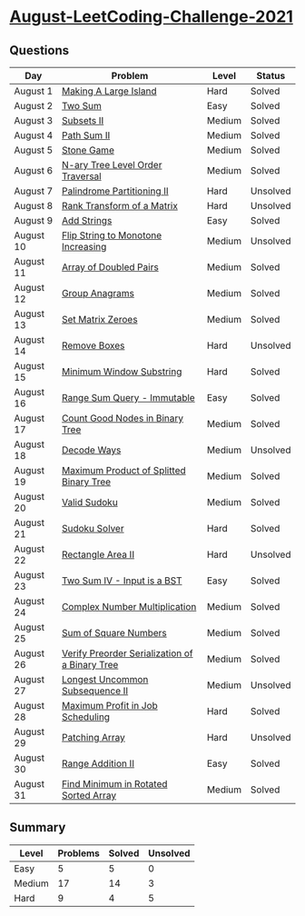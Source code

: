 # [August-LeetCoding-Challenge-2021](https://leetcode.com/explore/featured/card/august-leetcoding-challenge-2021/)


## Questions
| Day | Problem | Level | Status |
| --- | --- | --- | --- |
| August 1 | [Making A Large Island](https://leetcode.com/problems/making-a-large-island/) | Hard | Solved |
| August 2 | [Two Sum](https://leetcode.com/problems/two-sum/) | Easy | Solved |
| August 3 | [Subsets II](https://leetcode.com/problems/subsets-ii/) | Medium | Solved |
| August 4 | [Path Sum II](https://leetcode.com/problems/path-sum-ii/) | Medium | Solved |
| August 5 | [Stone Game](https://leetcode.com/problems/stone-game/) | Medium | Solved |
| August 6 | [N-ary Tree Level Order Traversal](https://leetcode.com/problems/n-ary-tree-level-order-traversal/) | Medium | Solved |
| August 7 | [Palindrome Partitioning II](https://leetcode.com/problems/palindrome-partitioning-ii/) | Hard | Unsolved |
| August 8 | [Rank Transform of a Matrix](https://leetcode.com/problems/rank-transform-of-a-matrix/) | Hard | Unsolved |
| August 9 | [Add Strings](https://leetcode.com/problems/add-strings/) | Easy | Solved |
| August 10 | [Flip String to Monotone Increasing](https://leetcode.com/problems/flip-string-to-monotone-increasing) | Medium | Unsolved |
| August 11 | [Array of Doubled Pairs](https://leetcode.com/problems/array-of-doubled-pairs/) | Medium | Solved |
| August 12 | [Group Anagrams](https://leetcode.com/problems/group-anagrams/) | Medium | Solved |
| August 13 | [Set Matrix Zeroes](https://leetcode.com/problems/set-matrix-zeroes/) | Medium | Solved |
| August 14 | [Remove Boxes](https://leetcode.com/problems/remove-boxes/) | Hard | Unsolved |
| August 15 | [Minimum Window Substring](https://leetcode.com/problems/minimum-window-substring/) | Hard | Solved |
| August 16 | [Range Sum Query - Immutable](https://leetcode.com/problems/range-sum-query-immutable/) | Easy | Solved |
| August 17 | [Count Good Nodes in Binary Tree](https://leetcode.com/problems/count-good-nodes-in-binary-tree/) | Medium | Solved |
| August 18 | [Decode Ways](https://leetcode.com/problems/decode-ways/) | Medium | Unsolved |
| August 19 | [Maximum Product of Splitted Binary Tree](https://leetcode.com/problems/maximum-product-of-splitted-binary-tree/) | Medium | Solved |
| August 20 | [Valid Sudoku](https://leetcode.com/problems/valid-sudoku/) | Medium | Solved |
| August 21 | [Sudoku Solver](https://leetcode.com/problems/sudoku-solver/) | Hard | Solved |
| August 22 | [Rectangle Area II](https://leetcode.com/problems/rectangle-area-ii/) | Hard | Unsolved |
| August 23 | [Two Sum IV - Input is a BST](https://leetcode.com/problems/two-sum-iv-input-is-a-bst/) | Easy | Solved |
| August 24 | [Complex Number Multiplication](https://leetcode.com/problems/complex-number-multiplication/) | Medium | Solved |
| August 25 | [Sum of Square Numbers](https://leetcode.com/problems/sum-of-square-numbers/) | Medium | Solved |
| August 26 | [Verify Preorder Serialization of a Binary Tree](https://leetcode.com/problems/verify-preorder-serialization-of-a-binary-tree/) | Medium | Solved |
| August 27 | [Longest Uncommon Subsequence II](https://leetcode.com/problems/longest-uncommon-subsequence-ii/) | Medium | Unsolved |
| August 28 | [Maximum Profit in Job Scheduling](https://leetcode.com/problems/maximum-profit-in-job-scheduling/) | Hard | Solved |
| August 29 | [Patching Array](https://leetcode.com/problems/patching-array/) | Hard | Unsolved |
| August 30 | [Range Addition II](https://leetcode.com/problems/range-addition-ii/) | Easy | Solved |
| August 31 | [Find Minimum in Rotated Sorted Array](https://leetcode.com/problems/find-minimum-in-rotated-sorted-array/) | Medium | Solved |


## Summary
| Level  | Problems | Solved | Unsolved |
| ---    | --- | --- | --- |
| Easy   | 5 | 5 | 0 |
| Medium | 17 | 14 | 3 |
| Hard   | 9 | 4 | 5 |
